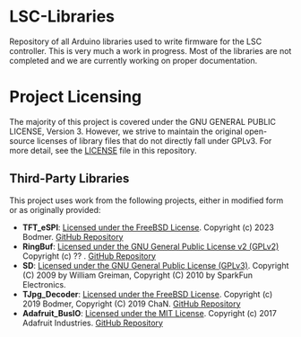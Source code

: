 # LSC-Libraries
Repository of all Arduino libraries used to write firmware for the LSC controller. This is very much a work in progress. Most of the libraries are not completed and we are currently working on proper documentation.

# Project Licensing

The majority of this project is covered under the GNU GENERAL PUBLIC LICENSE, Version 3. However, we strive to maintain the original open-source licenses of library files that do not directly fall under GPLv3. For more detail, see the [LICENSE](./LICENSE) file in this repository.

## Third-Party Libraries

This project uses work from the following projects, either in modified form or as originally provided:

- **TFT_eSPI**: [Licensed under the FreeBSD License](./TFT_eSPI/license.txt). Copyright (c) 2023 Bodmer. [GitHub Repository](https://github.com/Bodmer/TFT_eSPI)
- **RingBuf**: [Licensed under the GNU General Public License v2 (GPLv2)](./RingBuf/license.txt) Copyright (c) ?? . [GitHub Repository](https://github.com/Locoduino/RingBuffer/tree/master)
- **SD**: [Licensed under the GNU General Public License (GPLv3)](./SD/README.adoc). Copyright (C) 2009 by William Greiman, Copyright (C) 2010 by SparkFun Electronics.
- **TJpg_Decoder**: [Licensed under the FreeBSD License](./TJpg_Decoder/license.txt). Copyright (c) 2019 Bodmer, Copyright (C) 2019 ChaN. [GitHub Repository](https://github.com/Bodmer/TJpg_Decoder)
- **Adafruit_BusIO**: [Licensed under the MIT License](./Adafruit_BusIO/LICENSE). Copyright (c) 2017 Adafruit Industries. [GitHub Repository](https://github.com/adafruit/Adafruit_BusIO)
